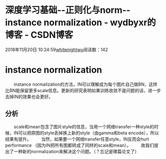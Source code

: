 # 深度学习基础--正则化与norm--instance normalization - wydbyxr的博客 - CSDN博客
2018年11月20日 10:24:59[whitenightwu](https://me.csdn.net/wydbyxr)阅读数：142
# instance normalization
  instance normalization的方法，IN可以理解成为每个图片自己做BN，这样比BN能保留更多scale信息。更新的研究表明如果训练收敛不是问题的话，进一步去掉IN的效果也会更好。
## 分析
  scale和mean包含了图片style的信息，当用一个网络transfer一种style的时候，IN可以把原图的style丢掉换上新的style（由gamma和beta encode），所以结果有提升。
  当然，如果要一个网络transfer任意style，IN反而会hurt performance （因为IN把所有图都转成了同样的scale和mean）。
  故我们提出了一种新的normalization来解决这个问题。（？忘记是哪篇论文了）
